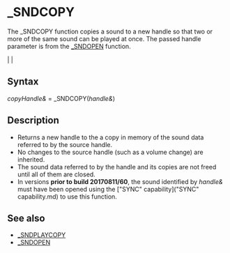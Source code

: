 # _SNDCOPY

The _SNDCOPY function copies a sound to a new handle so that two or more of the same sound can be played at once. The passed handle parameter is from the [_SNDOPEN](_SNDOPEN.md) function.

  

|  |

## Syntax

*copyHandle&* = _SNDCOPY(*handle&*)
  

## Description

* Returns a new handle to the a copy in memory of the sound data referred to by the source handle.
* No changes to the source handle (such as a volume change) are inherited.
* The sound data referred to by the handle and its copies are not freed until all of them are closed.
* In versions **prior to build 20170811/60**, the sound identified by *handle&* must have been opened using the ["SYNC" capability]("SYNC" capability.md) to use this function.

  

## See also

* [_SNDPLAYCOPY](_SNDPLAYCOPY.md)
* [_SNDOPEN](_SNDOPEN.md)

  
